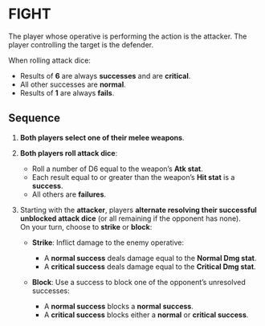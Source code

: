 # FIGHT

The player whose operative is performing the action is the attacker. The player controlling the target is the defender.

When rolling attack dice:
- Results of **6** are always **successes** and are **critical**.
- All other successes are **normal**.
- Results of **1** are always **fails**.

## Sequence

1. **Both players select one of their melee weapons**.

2. **Both players roll attack dice**:
   - Roll a number of D6 equal to the weapon’s **Atk stat**.
   - Each result equal to or greater than the weapon’s **Hit stat** is a **success**.
   - All others are **failures**.

3. Starting with the **attacker**, players **alternate resolving their successful unblocked attack dice** (or all remaining if the opponent has none).  
   On your turn, choose to **strike** or **block**:

   - **Strike**: Inflict damage to the enemy operative:
     - A **normal success** deals damage equal to the **Normal Dmg stat**.
     - A **critical success** deals damage equal to the **Critical Dmg stat**.

   - **Block**: Use a success to block one of the opponent’s unresolved successes:
     - A **normal success** blocks a **normal success**.
     - A **critical success** blocks either a **normal** or **critical success**.
